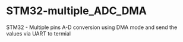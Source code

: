 # STM32-multiple_ADC_DMA
STM32 - Multiple pins A-D conversion using DMA mode and send the values via UART to termial 
